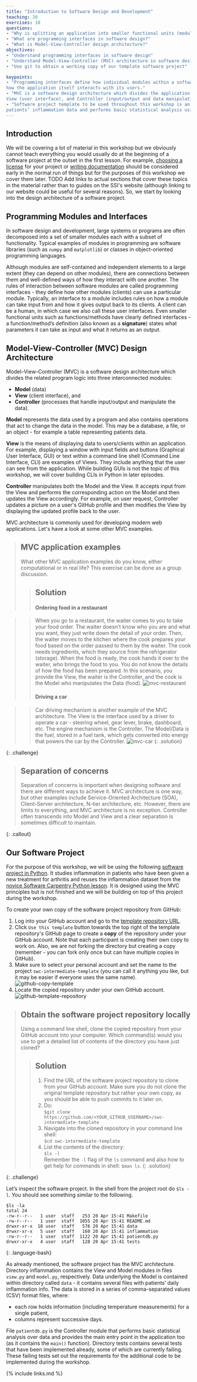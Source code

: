 ```yaml
---
title: "Introduction to Software Design and Development"
teaching: 20
exercises: 10
questions:
- "Why is splitting an application into smaller functional units (modules) good when designing software?"
- "What are programming interfaces in software design?"
- "What is Model-View-Controller design architecture?"
objectives:
- "Understand programming interfaces in software design"
- "Understand Model-View-Controller (MVC) architecture in software design"
- "Use git to obtain a working copy of our template software project"

keypoints:
- "Programming interfaces define how individual modules within a software application interact among themselves or 
how the application itself interacts with its users."
- "MVC is a software design architecture which divides the application into three interconnected modules: Model (data), 
View (user interface), and Controller (input/output and data manipulation)."
- "Software project template to be used throughout this workshop is an example of an MVC application that manipulates 
patients’ inflammation data and performs basic statistical analysis using Python."
---
```

## Introduction
We will be covering a lot of material in this workshop but we obviously cannot teach everything you would usually 
do at the beginning of a software project at the outset in the first lesson. For example, 
[choosing a license](https://www.software.ac.uk/resources/guides/adopting-open-source-licence) for your 
project or 
[writing documentation](https://software.ac.uk/blog/2019-06-21-what-are-best-practices-research-software-documentation) 
should be considered early in the normal run of things but for the purposes of this workshop we cover them later. 
TODO Add links to actual sections that cover these topics in the material rather than to guides on the SSI's website 
(although linking to our website could be useful for several reasons). So, we start by looking into the design 
architecture of a software project.
        
## Programming Modules and Interfaces
In software design and development, large systems or programs are often decomposed into a set of smaller 
modules each with a subset of functionality. Typical examples of modules in programming are software libraries 
(such as `numpy` and `matplotlib`) or classes in object-oriented programming languages. 

Although modules are self-contained and independent elements to a large extent (they can depend on other modules), there are connections between them and well-defined ways of how they interact with one another. The rules of interaction between software modules are called programming interfaces - they define how other modules (clients) can use a particular module. Typically, an interface to a module includes rules on how a module can take input from and how it gives output back to its clients. A client can be a human, in which case we also call these user interfaces. Even smaller functional units such as functions/methods have clearly defined interfaces - a function/method’s definition (also known as a **signature**) states what parameters it can take as input and what it returns as an output.

## Model-View-Controller (MVC) Design Architecture
Model–View–Controller (MVC) is a software design architecture which divides the related program logic into three 
interconnected modules:

- **Model** (data)
- **View** (client interface),  and 
- **Controller** (processes that handle input/output and manipulate the data).

**Model** represents the data used by a program and also contains operations that act to change the data in the model. 
This may be a database, a file, or an object - for example a table representing patients data. 

**View** is the means of displaying data to users/clients within an application. For example, displaying a window with input fields and buttons (Graphical User Interface, GUI) or text within a command line shell (Command Line Interface, CLI) are examples of Views. They include anything that the user can see from the application. While building GUIs is not the topic of this workshop, we will cover building CLIs in Python in later episodes. 

**Controller** manipulates both the Model and the View. It accepts input from the View and performs the corresponding action on the Model and then updates the View accordingly. For example, on user request, Controller updates a picture on a user's GitHub profile and then modifies the View by displaying the updated profile back to the user.
      
MVC architecture is commonly used for developing modern web applications. Let's have a look at some other MVC examples. 
       
> ## MVC application examples
> What other MVC application examples do you know, either computational or in real life? This exercise can be done as a group discussion.
> > ## Solution 
 > > #### Ordering food in a restaurant 
[comment]: <> (People Couple Waiter photo, Public Domain, https://publicdomainvectors.org/en/free-clipart/Restaurant-order-vector-image/9341.html)  
[comment]: <> (Chef food preparation photo, Free for commercial use, DMCA, https://www.pxfuel.com/en/free-photo-emwgt)
 > > When you go to a restaurant, the waiter comes to you to take your food order. The waiter doesn't know who you are 
 > > and what you want, they just write down the detail of your order. Then, the waiter moves to the kitchen where 
 > > the cook prepares your food based on the order passed to them by the waiter. 
 > > The cook needs ingredients, which they source from the refrigerator (storage). When the food is ready, the cook 
 > > hands it over to
 > > the waiter, who brings the food to you. You do not know the details of how the food has been prepared. In this 
 > > scenario, you provide the View, the waiter is the Controller, and the cook is the Model who manipulates the Data 
 > > (food).
 > > ![mvc-restaurant](../fig/mvc-restaurant.png)
 > >
 > > #### Driving a car    
[comment]: <> (1957 Hudson Hornet dashboard photo, CC0 1.0 Universal Public Domain Dedication : https://www.flickr.com/photos/95319912@N03/14839114077/in/photolist-oBhkCr-TrSHTE-55pDDE-tGCbCe-zcC4YS-6FJQFF-HonnVv-214bJ13-4KsQKx-e11jvq-276523m-252ukyr-SN3gS9-22LWSKZ-RzpuEX-8kzbNY-Hqrk9y-YnKk4h-2efuKCZ-BYkAyQ-7BiGkK-7kRexQ-Y2VcyA-M2Qq2-211o3dp-HonreK-8cSUsa-YkiNKG-fBSkyZ-8cWdkh-jNfVW-oVkiU9-FfmjuS-2crUDPH-s28jPU-Mt2211-8XETQb-553L7Q-6Gw3eX-2eiBHJ2-21E8CDN-Gy6ywY-7BztVi-XJUZ2x-9AjS3t-9aha7R-8rPuQy-K88SEr-24UVQMz-27yqHQc)
 [comment]: <> (American Ironhorse photo, CC BY-NC 2.0: https://www.flickr.com/photos/roome/199979254/in/photolist-iEWSb-8RDr8-2Ti66-wWb4X6-qaUFk-gdRm78-axDkBF-9zMU1q-3c4WiV-JpaJRw-hgLRF2-duVjRu-i9p9g-9ep7XY-4BNHXp-8e6BJL-gQTzg-dgR6sq-rcUhFh-jYF82-jxRjAA-7b83ac-nvx4gm-dVFiXb-nvjFfc-85Woju-a6aRRb-HQwZXH-PXjEEy-5sGKFp-ac9rhB-vdQw9U-nw6Gjy-6TNLb-Haam12-afEcuF-K8wsb-4ByJNa-wR7pRF-Brhxug-riqtsR-7aJ4xU-2qCqgn-7b83cv-sy4JFZ-HTHNxQ-cxmsP3-GJv9WG-Hvxrhb-7x1i4B)
 [comment]: <> (Car fuel photo, Free for commercial use, DMCA, https://www.pxfuel.com/en/free-photo-xdzbc)
 > > Car driving mechanism is another example of the MVC architecture. The View is the interface used by a driver to 
 > > operate a car - steering wheel, gear lever, brake, dashboard, etc. The engine mechanism is the Controller. The 
 > > Model/Data is the fuel, stored in a fuel tank, which gets converted into energy that powers the car by the 
 > > Controller.
 > > ![mvc-car](../fig/mvc-car.png)
 > {: .solution}  
>
{: .challenge}       
       
> ## Separation of concerns
> Separation of concerns is important when designing software and there are different ways to achieve it.
> MVC architecture is one way, but other examples include Service-Oriented Architecture (SOA), 
> Client-Server architecture, N-tier architecture, etc. 
> However, there are limits to everything, and MVC architecture is no exception. Controller
> often transcends into Model and View and a clear separation is sometimes difficult to maintain.
>
{: .callout}
## Our Software Project
For the purpose of this workshop, we will be using the following [software project in Python](https://github.com/softwaresaved/swc-intermediate-template). 
It studies inflammation in patients who have been given a new treatment for arthritis and reuses the inflammation dataset from the [novice Software Carpentry Python lesson](https://swcarpentry.github.io/python-novice-inflammation/index.html). It is designed using the MVC principles 
but is not finished and we will be building on top of this project during the workshop.

To create your own copy of the software project repository from GitHub:

1. Log into your GitHub account and go to the [template repository URL](https://github.com/softwaresaved/swc-intermediate-template).
2. Click `Use this template` button towards the top right of the template repository's GitHub page to create a **copy** of 
the repository under your GitHub account. Note that each participant is creating their own copy to work on. Also, 
we are not forking the directory but creating a copy (remember - you can fork only once but can have multiple copies in GitHub). 
3. Make sure to select your personal account and set the name to the project `swc-intermediate-template` (you can call it 
anything you like, but it may be easier if everyone uses the same name).
![github-copy-template](../fig/github-copy-template.png)
4. Locate the copied repository under your own GitHub account.
![github-template-repository](../fig/github-template-repository.png)

> ## Obtain the software project repository locally
> Using a command line shell, clone the copied repository from your GitHub account  into your computer.
> Which command(s) would you use to get a detailed list of contents of the directory you have just cloned?
> > ## Solution
> > 1. Find the URL of the software project repository to clone from your GitHub account. Make sure you do not clone the 
>original template repository but rather your own copy, as you should be able to push commits to it later on.
> > 2. Do:    
> > `$git clone https://github.com/<YOUR_GITHUB_USERNAME>/swc-intermediate-template` 
> > 3. Navigate into the cloned repository in your command line shell:    
> > `$cd swc-intermediate-template`
> > 4. List the contents of the directory:  
> > `$ls -l`  
> > Remember the `-l` flag of the `ls` command and also how to get help for commands in shell: `$man ls`.
> {: .solution}   
>
{: .challenge}       

Let’s inspect the software project. In the shell from the project root do `$ls -l`. You should see something similar to the following.
~~~
$ls -la
total 24
-rw-r--r--   1 user  staff   253 20 Apr 15:41 Makefile
-rw-r--r--   1 user  staff  1055 20 Apr 15:41 README.md
drwxr-xr-x  18 user  staff   576 20 Apr 15:41 data
drwxr-xr-x   5 user  staff   160 20 Apr 15:41 inflammation
-rw-r--r--   1 user  staff  1122 20 Apr 15:41 patientdb.py
drwxr-xr-x   4 user  staff   128 20 Apr 15:41 tests
~~~
{: .language-bash}

As already mentioned, the software project has the MVC architecture. Directory inflammation contains the View 
and Model modules in files `view.py` and `model.py`, respectively. Data underlying the Model is contained within 
directory called `data` - it contains several files with patients’ daily inflammation info. The data is stored in 
a series of comma-separated values (CSV) format files, where:

- each row holds information (including temperature measurements) for a single patient,
- columns represent successive days.

File `patientdb.py` is the Controller module that performs basic statistical analysis over data and provides the main 
entry point in the application too (as it contains the `main()` function). Directory tests contains several tests that 
have been implemented already, some of which are currently failing. These failing tests set out the requirements for 
the additional code to be implemented during the workshop.

{% include links.md %}
